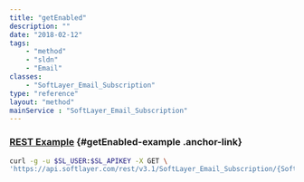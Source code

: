 ```yaml
---
title: "getEnabled"
description: ""
date: "2018-02-12"
tags:
    - "method"
    - "sldn"
    - "Email"
classes:
    - "SoftLayer_Email_Subscription"
type: "reference"
layout: "method"
mainService : "SoftLayer_Email_Subscription"
---
```


### [REST Example](#getEnabled-example) <a href="/article/rest/"><i class="fas fa-question"></i></a> {#getEnabled-example .anchor-link} 
```bash
curl -g -u $SL_USER:$SL_APIKEY -X GET \
'https://api.softlayer.com/rest/v3.1/SoftLayer_Email_Subscription/{SoftLayer_Email_SubscriptionID}/getEnabled'
```
